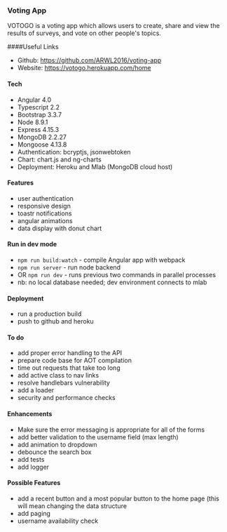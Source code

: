 ### Voting App 

VOTOGO is a voting app which allows users to create, share and view the results of surveys, and vote on other people's topics.

####Useful Links
- Github: https://github.com/ARWL2016/voting-app 
- Website: https://votogo.herokuapp.com/home

#### Tech 
- Angular 4.0 
- Typescript 2.2  
- Bootstrap 3.3.7 
- Node 8.9.1
- Express 4.15.3
- MongoDB 2.2.27
- Mongoose 4.13.8
- Authentication: bcryptjs, jsonwebtoken
- Chart: chart.js and ng-charts
- Deployment: Heroku and Mlab (MongoDB cloud host)

#### Features 
- user authentication 
- responsive design 
- toastr notifications 
- angular animations
- data display with donut chart 

#### Run in dev mode
- `npm run build:watch` - compile Angular app with webpack 
- `npm run server` - run node backend
- OR `npm run dev` - runs previous two commands in parallel processes
- nb: no local database needed; dev environment connects to mlab 

#### Deployment 
- run a production build 
- push to github and heroku 

#### To do  
- add proper error handling to the API 
- prepare code base for AOT compilation  
- time out requests that take too long
- add active class to nav links
- resolve handlebars vulnerability 
- add a loader
- security and performance checks

#### Enhancements
- Make sure the error messaging is appropriate for all of the forms 
- add better validation to the username field (max length) 
- add animation to dropdown  
- debounce the search box
- add tests
- add logger

#### Possible Features 
- add a recent button and a most popular button to the home page (this will mean changing the data structure 
- add paging
- username availability check







